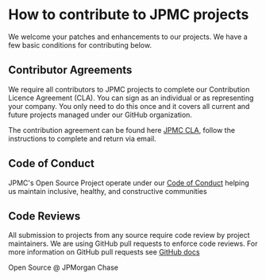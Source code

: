 # How to contribute to JPMC projects

We welcome your patches and enhancements to our projects. We have a few basic conditions for contributing below.

## Contributor Agreements

We require all contributors to JPMC projects to complete our Contribution Licence Agreement (CLA). You can sign as an individual or as representing your company. You only need to do this once and it covers all current and future projects managed under our GitHub organization. 

The contribution agreement can be found here [JPMC CLA](jpmc-cla-20230406.md), follow the instructions to complete and return via email.

## Code of Conduct

JPMC's Open Source Project operate under our [Code of Conduct](CODE_OF_CONDUCT.md) helping us maintain inclusive, healthy, and constructive communities

## Code Reviews

All submission to projects from any source require code review by project maintainers. We are using GitHub pull requests to enforce code reviews. For more information on GitHub pull requests see [GitHub docs](https://docs.github.com/)

Open Source @ JPMorgan Chase